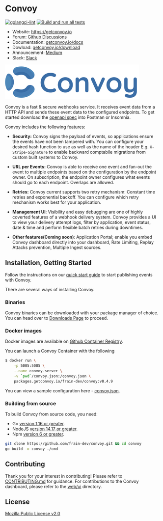 Convoy
=========
[![golangci-lint](https://github.com/frain-dev/convoy/actions/workflows/linter.yml/badge.svg)](https://github.com/frain-dev/convoy/actions/workflows/linter.yml)
[![Build and run all tests](https://github.com/frain-dev/convoy/actions/workflows/go.yml/badge.svg)](https://github.com/frain-dev/convoy/actions/workflows/go.yml)
- Website: https://getconvoy.io
- Forum: [Github Discussions](https://github.com/frain-dev/convoy/discussions)
- Documentation: [getconvoy.io/docs](https://getconvoy.io/docs)
- Dowload: [getconvoy.io/download](https://getconvoy.io/download)
- Announcement: [Medium](https://medium.com/frain-technologies/tagged/convoy)
- Slack: [Slack](https://join.slack.com/t/convoy-community/shared_invite/zt-xiuuoj0m-yPp~ylfYMCV9s038QL0IUQ)

![convoy image](./convoy-logo.svg)

Convoy is a fast & secure webhooks service. It receives event data from a HTTP API and sends these event data to the configured endpoints. To get started download the [openapi spec](https://github.com/frain-dev/convoy/blob/main/docs/v3/openapi3.yaml) into Postman or Insomnia.

Convoy includes the following features: 

- **Security:** Convoy signs the payload of events, so applications ensure the events have not been tampered with. You can configure your desired hash function to use as well as the name of the header E.g. `X-Stripe-Signature` to enable backward comptabile migrations from custom built systems to Convoy.

- **URL per Events:** Convoy is able to receive one event and fan-out the event to multiple endpoints based on the configuration by the endpoint owner. On subscription, the endpoint owner configures what events should go to each endpoint. Overlaps are allowed.

- **Retries:** Convoy current supports two retry mechanism: Constant time retries and exponential backoff. You can configure which retry mechanism works best for your application.

- **Management UI**: Visibility and easy debugging are one of highly coverted features of a webhook delivery system. Convoy provides a UI to view your delivery attempt logs, filter by application, event status, date & time and perform flexible batch retries during downtimes.

- **Other features(Coming soon)**: Application Portal; enable you embed Convoy dashboard directly into your dashboard, Rate Limiting, Replay Attacks prevention, Multiple Ingest sources.

## Installation, Getting Started
Follow the instructions on our [quick start guide](https://getconvoy.io/docs/guide) to start publishing events with Convoy.

There are several ways of installing Convoy.

### Binaries
Convoy binaries can be downloaded with your package manager of choice. You can head over to [Downloads Page](https://getconvoy.io/download) to proceed.

### Docker images
Docker images are available on [Github Container Registry](https://github.com/frain-dev/convoy/pkgs/container/convoy).

You can launch a Convoy Container with the following

```bash
$ docker run \
	-p 5005:5005 \
	--name convoy-server \
	-v `pwd`/convoy.json:/convoy.json \
	packages.getconvoy.io/frain-dev/convoy:v0.4.9
```

You can view a sample configuration here - [convoy.json](https://github.com/frain-dev/convoy/blob/main/convoy.json.example).

### Building from source
To build Convoy from source code, you need:
* Go [version 1.16 or greater](https://golang.org/doc/install).
* NodeJS [version 14.17 or greater](https://nodejs.org).
* Npm [version 6 or greater](https://npmjs.com).

```bash
git clone https://github.com/frain-dev/convoy.git && cd convoy
go build -o convoy ./cmd
```

## Contributing
Thank you for your interest in contributing! Please refer to [CONTRIBUTING.md](https://github.com/frain-dev/convoy/blob/main/CONTRIBUTING.md) for guidance. For contributions to the Convoy dashboard, please refer to the [web/ui](https://github.com/frain-dev/convoy/tree/main/web/ui) directory.

## License
[Mozilla Public License v2.0](https://github.com/frain-dev/convoy/blob/main/LICENSE)
